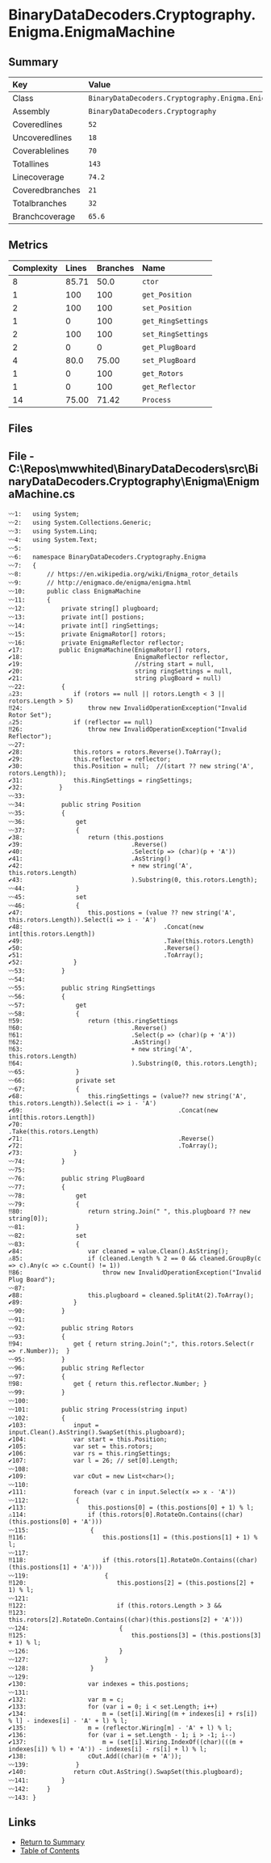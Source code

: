 ﻿# BinaryDataDecoders.Cryptography.Enigma.EnigmaMachine

## Summary

| Key             | Value                                                  |
| :-------------- | :----------------------------------------------------- |
| Class           | `BinaryDataDecoders.Cryptography.Enigma.EnigmaMachine` |
| Assembly        | `BinaryDataDecoders.Cryptography`                      |
| Coveredlines    | `52`                                                   |
| Uncoveredlines  | `18`                                                   |
| Coverablelines  | `70`                                                   |
| Totallines      | `143`                                                  |
| Linecoverage    | `74.2`                                                 |
| Coveredbranches | `21`                                                   |
| Totalbranches   | `32`                                                   |
| Branchcoverage  | `65.6`                                                 |

## Metrics

| Complexity | Lines | Branches | Name               |
| :--------- | :---- | :------- | :----------------- |
| 8          | 85.71 | 50.0     | `ctor`             |
| 1          | 100   | 100      | `get_Position`     |
| 2          | 100   | 100      | `set_Position`     |
| 1          | 0     | 100      | `get_RingSettings` |
| 2          | 100   | 100      | `set_RingSettings` |
| 2          | 0     | 0        | `get_PlugBoard`    |
| 4          | 80.0  | 75.00    | `set_PlugBoard`    |
| 1          | 0     | 100      | `get_Rotors`       |
| 1          | 0     | 100      | `get_Reflector`    |
| 14         | 75.00 | 71.42    | `Process`          |

## Files

## File - C:\Repos\mwwhited\BinaryDataDecoders\src\BinaryDataDecoders.Cryptography\Enigma\EnigmaMachine.cs

```CSharp
〰1:   using System;
〰2:   using System.Collections.Generic;
〰3:   using System.Linq;
〰4:   using System.Text;
〰5:   
〰6:   namespace BinaryDataDecoders.Cryptography.Enigma
〰7:   {
〰8:       // https://en.wikipedia.org/wiki/Enigma_rotor_details
〰9:       // http://enigmaco.de/enigma/enigma.html
〰10:      public class EnigmaMachine
〰11:      {
〰12:          private string[] plugboard;
〰13:          private int[] postions;
〰14:          private int[] ringSettings;
〰15:          private EnigmaRotor[] rotors;
〰16:          private EnigmaReflector reflector;
✔17:          public EnigmaMachine(EnigmaRotor[] rotors,
✔18:                               EnigmaReflector reflector,
✔19:                               //string start = null,
✔20:                               string ringSettings = null,
✔21:                               string plugBoard = null)
〰22:          {
⚠23:              if (rotors == null || rotors.Length < 3 || rotors.Length > 5)
‼24:                  throw new InvalidOperationException("Invalid Rotor Set");
⚠25:              if (reflector == null)
‼26:                  throw new InvalidOperationException("Invalid Reflector");
〰27:  
✔28:              this.rotors = rotors.Reverse().ToArray();
✔29:              this.reflector = reflector;
✔30:              this.Position = null;  //(start ?? new string('A', rotors.Length));
✔31:              this.RingSettings = ringSettings;
✔32:          }
〰33:  
〰34:          public string Position
〰35:          {
〰36:              get
〰37:              {
✔38:                  return (this.postions
✔39:                              .Reverse()
✔40:                              .Select(p => (char)(p + 'A'))
✔41:                              .AsString()
✔42:                              + new string('A', this.rotors.Length)
✔43:                              ).Substring(0, this.rotors.Length);
〰44:              }
〰45:              set
〰46:              {
✔47:                  this.postions = (value ?? new string('A', this.rotors.Length)).Select(i => i - 'A')
✔48:                                       .Concat(new int[this.rotors.Length])
✔49:                                       .Take(this.rotors.Length)
✔50:                                       .Reverse()
✔51:                                       .ToArray();
✔52:              }
〰53:          }
〰54:  
〰55:          public string RingSettings
〰56:          {
〰57:              get
〰58:              {
‼59:                  return (this.ringSettings
‼60:                              .Reverse()
‼61:                              .Select(p => (char)(p + 'A'))
‼62:                              .AsString()
‼63:                              + new string('A', this.rotors.Length)
‼64:                              ).Substring(0, this.rotors.Length);
〰65:              }
〰66:              private set
〰67:              {
✔68:                  this.ringSettings = (value?? new string('A', this.rotors.Length)).Select(i => i - 'A')
✔69:                                           .Concat(new int[this.rotors.Length])
✔70:                                           .Take(this.rotors.Length)
✔71:                                           .Reverse()
✔72:                                           .ToArray();
✔73:              }
〰74:          }
〰75:  
〰76:          public string PlugBoard
〰77:          {
〰78:              get
〰79:              {
‼80:                  return string.Join(" ", this.plugboard ?? new string[0]);
〰81:              }
〰82:              set
〰83:              {
✔84:                  var cleaned = value.Clean().AsString();
⚠85:                  if (cleaned.Length % 2 == 0 && cleaned.GroupBy(c => c).Any(c => c.Count() != 1))
‼86:                      throw new InvalidOperationException("Invalid Plug Board");
〰87:  
✔88:                  this.plugboard = cleaned.SplitAt(2).ToArray();
✔89:              }
〰90:          }
〰91:  
〰92:          public string Rotors
〰93:          {
‼94:              get { return string.Join(";", this.rotors.Select(r => r.Number));  }
〰95:          }
〰96:          public string Reflector
〰97:          {
‼98:              get { return this.reflector.Number; }
〰99:          }
〰100: 
〰101:         public string Process(string input)
〰102:         {
✔103:             input = input.Clean().AsString().SwapSet(this.plugboard);
✔104:             var start = this.Position;
✔105:             var set = this.rotors;
✔106:             var rs = this.ringSettings;
✔107:             var l = 26; // set[0].Length;
〰108: 
✔109:             var cOut = new List<char>();
〰110: 
✔111:             foreach (var c in input.Select(x => x - 'A'))
〰112:             {
✔113:                 this.postions[0] = (this.postions[0] + 1) % l;
⚠114:                 if (this.rotors[0].RotateOn.Contains((char)(this.postions[0] + 'A')))
〰115:                 {
‼116:                     this.postions[1] = (this.postions[1] + 1) % l;
〰117: 
‼118:                     if (this.rotors[1].RotateOn.Contains((char)(this.postions[1] + 'A')))
〰119:                     {
‼120:                         this.postions[2] = (this.postions[2] + 1) % l;
〰121: 
‼122:                         if (this.rotors.Length > 3 &&
‼123:                             this.rotors[2].RotateOn.Contains((char)(this.postions[2] + 'A')))
〰124:                         {
‼125:                             this.postions[3] = (this.postions[3] + 1) % l;
〰126:                         }
〰127:                     }
〰128:                 }
〰129: 
✔130:                 var indexes = this.postions;
〰131: 
✔132:                 var m = c;
✔133:                 for (var i = 0; i < set.Length; i++)
✔134:                     m = (set[i].Wiring[(m + indexes[i] + rs[i]) % l] - indexes[i] - 'A' + l) % l;
✔135:                 m = (reflector.Wiring[m] - 'A' + l) % l;
✔136:                 for (var i = set.Length - 1; i > -1; i--)
✔137:                     m = (set[i].Wiring.IndexOf((char)(((m + indexes[i]) % l) + 'A')) - indexes[i] - rs[i] + l) % l;
✔138:                 cOut.Add((char)(m + 'A'));
〰139:             }
✔140:             return cOut.AsString().SwapSet(this.plugboard);
〰141:         }
〰142:     }
〰143: }
```

## Links

* [Return to Summary](Summary.md)
* [Table of Contents](../TOC.md)

